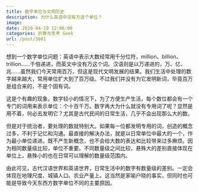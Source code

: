 ```yaml
---
title: 数字单位与文明历史
description: 为什么英语中没有万这个单位？
image: 
date: 2020-04-19 12:06:00
categories: 折腾与思考 Geek
url: /post/3601
---
```


想到一个数字单位问题：英语中表示大数经常用千分位符，million、billion、trillion……千倍递进，而英文中没有万这个词。汉语则是以万递进的，万、亿、兆……虽然我们今天常用百万，但这是现代文明发展的结果。我们生活中处理的数字越来越大，常用单位扩大到了百万级。不过我们并没有为它发明新词，毕竟百万是组合来的，不是个固有词。

这是个有趣的现象。数字较小的情况下，为了方便生产生活，每个数位都会有一个专门的词用来表示单位：个十百千万。数字再大为什么就没有专用词了呢？显然是用不着，何必去发明它？尤其是古代民间的日常生活，几乎不会出现那么大的数。

但是对于统治者，要处理的数就特别大。如果每一位都发明专用的词，创造的概念过多，不利于记忆和沟通。最直接的解决办法，就是以日常单位中最大的一个，作为最小单位递进。既不产生新概念，也不会给大数的表达和比较带来过多麻烦。因为相同数量级比较，单位不重要。不同数量级之间比较，悬殊大的差别直接体现在单位上，悬殊小的也在日常可以理解的数量级范围内。

由此可见，古代汉语世界和英语世界，日常生活中的数字有数量级的差别。一定会体现在地理尺度、城镇人口、农业产量上。这当然是家喻户晓的事实，但同时也可能是导致今天东西方数字单位不同的主要原因。
